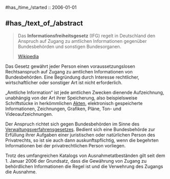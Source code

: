 
#has_/time_/started :: 2006-01-01 

## #has_/text_of_/abstract 

> Das **Informationsfreiheitsgesetz** (IFG) regelt in Deutschland den Anspruch auf 
> Zugang zu amtlichen Informationen gegenüber Bundesbehörden und sonstigen Bundesorganen.
>
> [Wikipedia](https://de.wikipedia.org/wiki/Informationsfreiheitsgesetz) 

Das Gesetz gewährt jeder Person einen voraussetzungslosen Rechtsanspruch 
auf Zugang zu amtlichen Informationen von Bundesbehörden. 
Eine Begründung durch Interesse rechtlicher, wirtschaftlicher oder sonstiger Art ist nicht erforderlich.

„Amtliche Information“ ist jede amtlichen Zwecken dienende Aufzeichnung, 
unabhängig von der Art ihrer Speicherung, 
also beispielsweise Schriftstücke in herkömmlichen [Akten](https://de.wikipedia.org/wiki/Akte "Akte"), 
elektronisch gespeicherte Informationen, Zeichnungen, Grafiken, Pläne, Ton- 
und Videoaufzeichnungen.

Der Anspruch richtet sich gegen Bundesbehörden im Sinne des [Verwaltungsverfahrensgesetzes](https://de.wikipedia.org/wiki/Verwaltungsverfahrensgesetz "Verwaltungsverfahrensgesetz"). 
Bedient sich eine Bundesbehörde zur Erfüllung ihrer Aufgaben einer juristischen oder natürlichen Person des Privatrechts, so ist sie auch dann auskunftspflichtig, wenn die begehrten Informationen bei der privatrechtlichen Person vorliegen.

Trotz des umfangreichen Katalogs von Ausnahmetatbeständen gilt seit dem 1. Januar 2006 der Grundsatz, dass die Gewährung von Zugang zu behördlichen Informationen die Regel ist und die Verwehrung des Zugangs die Ausnahme.



